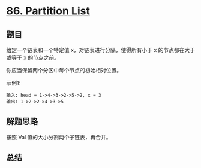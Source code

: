 # [86. Partition List](https://leetcode-cn.com/problems/partition-list/)

## 题目

给定一个链表和一个特定值 x，对链表进行分隔，使得所有小于 x 的节点都在大于或等于 x 的节点之前。

你应当保留两个分区中每个节点的初始相对位置。


示例1:

```
输入: head = 1->4->3->2->5->2, x = 3
输出: 1->2->2->4->3->5
```


## 解题思路

按照 Val 值的大小分割两个子链表，再合并。

## 总结